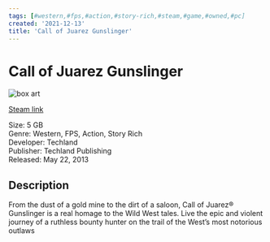 ```yaml
---
tags: [#western,#fps,#action,#story-rich,#steam,#game,#owned,#pc]
created: '2021-12-13'
title: 'Call of Juarez Gunslinger'
---
```

# Call of Juarez Gunslinger

![box art](https://cdn.cloudflare.steamstatic.com/steam/apps/204450/header.jpg?t=1639076472)

[Steam link](https://store.steampowered.com/app/204450/Call_of_Juarez_Gunslinger/?snr=1_7_7_151_150_1)

Size: 5 GB  
Genre: Western, FPS, Action, Story Rich  
Developer: Techland  
Publisher: Techland Publishing  
Released: May 22, 2013  

## Description

From the dust of a gold mine to the dirt of a saloon, Call of Juarez® Gunslinger is a real homage to the Wild West tales. Live the epic and violent journey of a ruthless bounty hunter on the trail of the West’s most notorious outlaws
